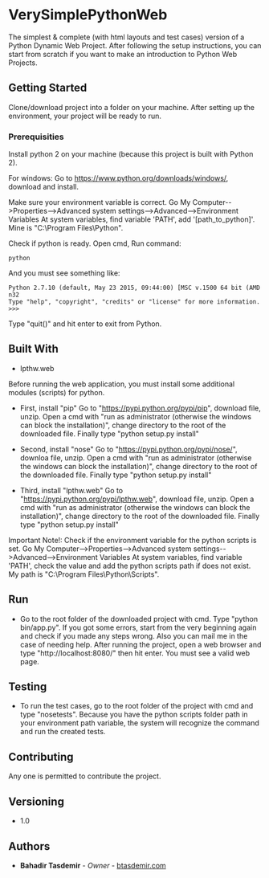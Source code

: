 # VerySimplePythonWeb

The simplest & complete (with html layouts and test cases) version of a Python Dynamic Web Project. After following the setup instructions, you can start from scratch if you want to make an introduction to Python Web Projects.

## Getting Started

Clone/download project into a folder on your machine. After setting up the environment, your project will be ready to run.

### Prerequisities

Install python 2 on your machine (because this project is built with Python 2).

For windows: Go to https://www.python.org/downloads/windows/, download and install.

Make sure your environment variable is correct. Go My Computer-->Properties-->Advanced system settings-->Advanced-->Environment Variables At system variables, find variable 'PATH', add '[path_to_python]'. Mine is "C:\Program Files\Python".

Check if python is ready. Open cmd, Run command:
```
python
```
And you must see something like:
```
Python 2.7.10 (default, May 23 2015, 09:44:00) [MSC v.1500 64 bit (AMD
n32
Type "help", "copyright", "credits" or "license" for more information.
>>>
```
Type "quit()" and hit enter to exit from Python.

## Built With

* lpthw.web

Before running the web application, you must install some additional modules (scripts) for python.

* First, install "pip" Go to "https://pypi.python.org/pypi/pip", download file, unzip. Open a cmd with "run as administrator (otherwise the windows can block the installation)", change directory to the root of the downloaded file. Finally type "python setup.py install"

* Second, install "nose" Go to "https://pypi.python.org/pypi/nose/", downloa file, unzip. Open a cmd with "run as administrator (otherwise the windows can block the installation)", change directory to the root of the downloaded file. Finally type "python setup.py install"

* Third, install "lpthw.web" Go to "https://pypi.python.org/pypi/lpthw.web", download file, unzip. Open a cmd with "run as administrator (otherwise the windows can block the installation)", change directory to the root of the downloaded file. Finally type "python setup.py install"

Important Note!: Check if the environment variable for the python scripts is set. Go My Computer-->Properties-->Advanced system settings-->Advanced-->Environment Variables At system variables, find variable 'PATH', check the value and add the python scripts path if does not exist. My path is "C:\Program Files\Python\Scripts".

## Run

* Go to the root folder of the downloaded project with cmd. Type "python bin/app.py". If you got some errors, start from the very beginning again and check if you made any steps wrong. Also you can mail me in the case of needing help. After running the project, open a web browser and type "http://localhost:8080/" then hit enter. You must see a valid web page.

## Testing

* To run the test cases, go to the root folder of the project with cmd and type "nosetests". Because you have the python scripts folder path in your environment path variable, the system will recognize the command and run the created tests.

## Contributing

Any one is permitted to contribute the project.

## Versioning

* 1.0

## Authors

* **Bahadir Tasdemir** - *Owner* - [btasdemir.com](http://www.btasdemir.com)
